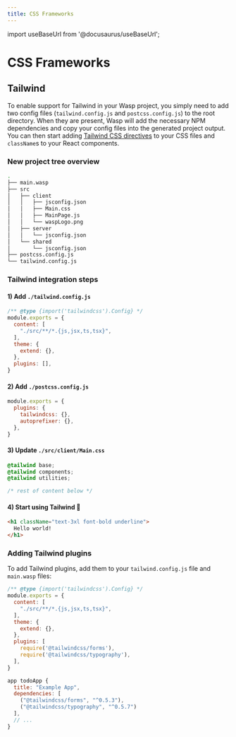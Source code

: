 ```yaml
---
title: CSS Frameworks
---
```


import useBaseUrl from '@docusaurus/useBaseUrl';

# CSS Frameworks

## Tailwind

To enable support for Tailwind in your Wasp project, you simply need to add two config files (`tailwind.config.js` and `postcss.config.js`) to the root directory. When they are present, Wasp will add the necessary NPM dependencies and copy your config files into the generated project output. You can then start adding [Tailwind CSS directives](https://tailwindcss.com/docs/functions-and-directives#directives) to your CSS files and `className`s to your React components.

### New project tree overview
```bash title="tree ." {6,13-14}
.
├── main.wasp
├── src
│   ├── client
│   │   ├── jsconfig.json
│   │   ├── Main.css
│   │   ├── MainPage.js
│   │   └── waspLogo.png
│   ├── server
│   │   └── jsconfig.json
│   └── shared
│       └── jsconfig.json
├── postcss.config.js
└── tailwind.config.js
```

### Tailwind integration steps

#### 1) Add `./tailwind.config.js`
```js title="./tailwind.config.js"
/** @type {import('tailwindcss').Config} */
module.exports = {
  content: [
    "./src/**/*.{js,jsx,ts,tsx}",
  ],
  theme: {
    extend: {},
  },
  plugins: [],
}
```

#### 2) Add `./postcss.config.js`
```js title="./postcss.config.js"
module.exports = {
  plugins: {
    tailwindcss: {},
    autoprefixer: {},
  },
}
```

#### 3) Update `./src/client/Main.css`
```css title="./src/client//Main.css" {1-3}
@tailwind base;
@tailwind components;
@tailwind utilities;

/* rest of content below */
```

#### 4) Start using Tailwind 🥳
```html title="./src/client/MainPage.js"
<h1 className="text-3xl font-bold underline">
  Hello world!
</h1>
```

### Adding Tailwind plugins
To add Tailwind plugins, add them to your `tailwind.config.js` file and `main.wasp` files:

```js title="./tailwind.config.js" {10-11}
/** @type {import('tailwindcss').Config} */
module.exports = {
  content: [
    "./src/**/*.{js,jsx,ts,tsx}",
  ],
  theme: {
    extend: {},
  },
  plugins: [
    require('@tailwindcss/forms'),
    require('@tailwindcss/typography'),
  ],
}
```

```js title="main.wasp" {4-5}
app todoApp {
  title: "Example App",
  dependencies: [
    ("@tailwindcss/forms", "^0.5.3"),
    ("@tailwindcss/typography", "^0.5.7")
  ],
  // ...
}
```
